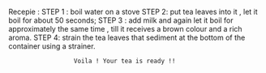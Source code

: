 Recepie : 
STEP 1 : boil water on a stove 
STEP 2: put tea leaves into it , let it boil for about 50 seconds; 
STEP 3 : add milk and again let it boil for approximately the same time , till it receives a brown colour and a rich aroma.
STEP 4: strain the tea leaves that sediment at the bottom of the container using a strainer.
             
                      Voila ! Your tea is ready !!
